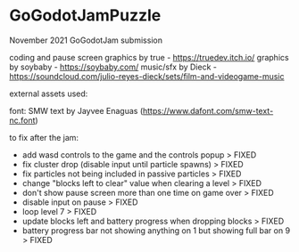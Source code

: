 # GoGodotJamPuzzle
November 2021 GoGodotJam submission

coding and pause screen graphics by true - https://truedev.itch.io/
graphics by soybaby - https://soybaby.com/
music/sfx by Dieck - https://soundcloud.com/julio-reyes-dieck/sets/film-and-videogame-music

external assets used:

font: SMW text by Jayvee Enaguas (https://www.dafont.com/smw-text-nc.font)

to fix after the jam:
 - add wasd controls to the game and the controls popup > FIXED
 - fix cluster drop (disable input until particle spawns) > FIXED
 - fix particles not being included in passive particles > FIXED
 - change "blocks left to clear" value when clearing a level > FIXED
 - don't show pause screen more than one time on game over > FIXED
 - disable input on pause > FIXED
 - loop level 7 > FIXED
 - update blocks left and battery progress when dropping blocks > FIXED
 - battery progress bar not showing anything on 1 but showing full bar on 9 > FIXED
